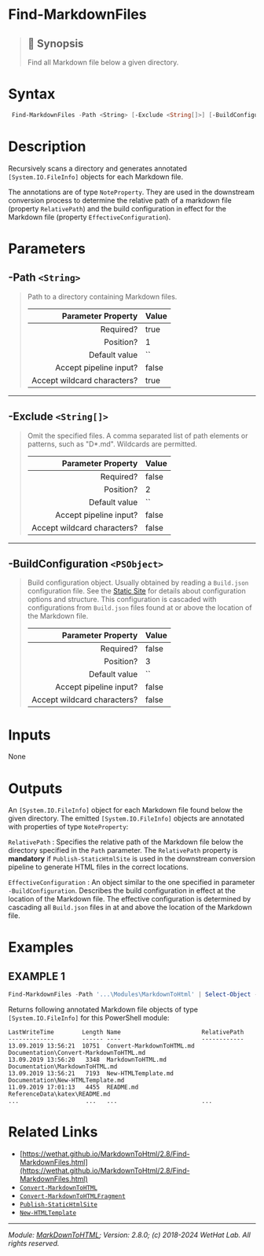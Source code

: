 ﻿#  Find-MarkdownFiles

> ## :bookmark: Synopsis
> Find all Markdown file below a given directory.

# Syntax
```PowerShell
 Find-MarkdownFiles -Path <String> [-Exclude <String[]>] [-BuildConfiguration <PSObject>]  [<CommonParameters>] 
```


# Description

Recursively scans a directory and generates annotated `[System.IO.FileInfo]`
objects for each Markdown file.

The annotations are of type `NoteProperty`. They are used in the downstream
conversion process to determine the relative path of a markdown file (property
`RelativePath`) and the build configuration in effect for the Markdown file
(property `EffectiveConfiguration`).





# Parameters
 ## -Path `<String>`
  >Path to a directory containing Markdown files.
>
> Parameter Property         | Value
> --------------------------:|:----------
> Required?                  | true
> Position?                  | 1
> Default value              | ``
> Accept pipeline input?     | false
> Accept wildcard characters?| true
 - - -
 ## -Exclude `<String[]>`
  >Omit the specified files. A comma separated list of path elements or
 >patterns, such as "D*.md". Wildcards are permitted.
>
> Parameter Property         | Value
> --------------------------:|:----------
> Required?                  | false
> Position?                  | 2
> Default value              | ``
> Accept pipeline input?     | false
> Accept wildcard characters?| false
 - - -
 ## -BuildConfiguration `<PSObject>`
  >Build configuration object. Usually obtained by reading a `Build.json` configuration
 >file. See the [Static Site](about_MarkdownToHTML.md#static-site-project-customization)
 >for details about configuration options and structure. This configuration is
 >cascaded with configurations from `Build.json` files found at or above the
 >location of the Markdown file.
>
> Parameter Property         | Value
> --------------------------:|:----------
> Required?                  | false
> Position?                  | 3
> Default value              | ``
> Accept pipeline input?     | false
> Accept wildcard characters?| false



# Inputs
None


# Outputs
An `[System.IO.FileInfo]` object for each Markdown file found below
the given directory. The emitted
`[System.IO.FileInfo]` objects are annotated with properties of type `NoteProperty`:

`RelativePath`
:   Specifies the relative path of the Markdown file below the
    directory specified in the `Path` parameter. The `RelativePath` property is
    **mandatory** if `Publish-StaticHtmlSite` is used in the downstream conversion
    pipeline to generate HTML files in the correct locations.

`EffectiveConfiguration`
:   An object similar to the one specified in parameter `-BuildConfiguration`.
    Describes the build configuration in effect at the location of the Markdown
    file. The effective configuration is determined by cascading all `Build.json`
    files in at and above the location of the Markdown file.

# Examples

## EXAMPLE 1

~~~ PowerShell
Find-MarkdownFiles -Path '...\Modules\MarkdownToHtml' | Select-Object -Property Mode,LastWriteTime,Length,Name,RelativePath | Format-Table
~~~


Returns following annotated Markdown file objects of type `[System.IO.FileInfo]` for this PowerShell module:

    LastWriteTime        Length Name                       RelativePath
    -------------        ------ ----                       ------------
    13.09.2019 13:56:21  10751  Convert-MarkdownToHTML.md  Documentation\Convert-MarkdownToHTML.md
    13.09.2019 13:56:20   3348  MarkdownToHTML.md          Documentation\MarkdownToHTML.md
    13.09.2019 13:56:21   7193  New-HTMLTemplate.md        Documentation\New-HTMLTemplate.md
    11.09.2019 17:01:13   4455  README.md                  ReferenceData\katex\README.md
    ...                   ...   ...                        ...














# Related Links

* [https://wethat.github.io/MarkdownToHtml/2.8/Find-MarkdownFiles.html](https://wethat.github.io/MarkdownToHtml/2.8/Find-MarkdownFiles.html) 
* [`Convert-MarkdownToHTML`](Convert-MarkdownToHTML.md) 
* [`Convert-MarkdownToHTMLFragment`](Convert-MarkdownToHTMLFragment.md) 
* [`Publish-StaticHtmlSite`](Publish-StaticHtmlSite.md) 
* [`New-HTMLTemplate`](New-HTMLTemplate.md)

- - -

_Module: [MarkDownToHTML](MarkDownToHTML.md); Version: 2.8.0; (c) 2018-2024 WetHat Lab. All rights reserved._

